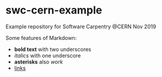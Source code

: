 # swc-cern-example
Example repository for Software Carpentry @CERN Nov 2019

Some features of Markdown:

- __bold text__ with two underscores
- _italics_ with one underscore
- **asterisks** also *work*
- [links](http://www.cern.ch)
